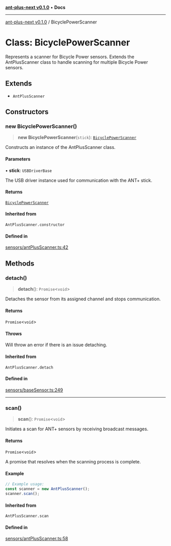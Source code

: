 [**ant-plus-next v0.1.0**](../README.md) • **Docs**

***

[ant-plus-next v0.1.0](../README.md) / BicyclePowerScanner

# Class: BicyclePowerScanner

Represents a scanner for Bicycle Power sensors.
Extends the AntPlusScanner class to handle scanning for multiple Bicycle Power sensors.

## Extends

- `AntPlusScanner`

## Constructors

### new BicyclePowerScanner()

> **new BicyclePowerScanner**(`stick`): [`BicyclePowerScanner`](BicyclePowerScanner.md)

Constructs an instance of the AntPlusScanner class.

#### Parameters

• **stick**: `USBDriverBase`

The USB driver instance used for communication with the ANT+ stick.

#### Returns

[`BicyclePowerScanner`](BicyclePowerScanner.md)

#### Inherited from

`AntPlusScanner.constructor`

#### Defined in

[sensors/antPlusScanner.ts:42](https://github.com/Benjamin-Stefan/ant-plus-next/blob/b17049a469528157a32f68083cac64e99938f880/src/sensors/antPlusScanner.ts#L42)

## Methods

### detach()

> **detach**(): `Promise`\<`void`\>

Detaches the sensor from its assigned channel and stops communication.

#### Returns

`Promise`\<`void`\>

#### Throws

Will throw an error if there is an issue detaching.

#### Inherited from

`AntPlusScanner.detach`

#### Defined in

[sensors/baseSensor.ts:249](https://github.com/Benjamin-Stefan/ant-plus-next/blob/b17049a469528157a32f68083cac64e99938f880/src/sensors/baseSensor.ts#L249)

***

### scan()

> **scan**(): `Promise`\<`void`\>

Initiates a scan for ANT+ sensors by receiving broadcast messages.

#### Returns

`Promise`\<`void`\>

A promise that resolves when the scanning process is complete.

#### Example

```ts
// Example usage:
const scanner = new AntPlusScanner();
scanner.scan();
```

#### Inherited from

`AntPlusScanner.scan`

#### Defined in

[sensors/antPlusScanner.ts:58](https://github.com/Benjamin-Stefan/ant-plus-next/blob/b17049a469528157a32f68083cac64e99938f880/src/sensors/antPlusScanner.ts#L58)

